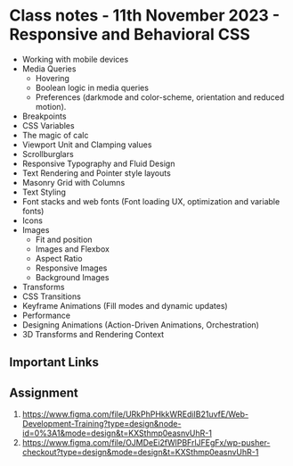 # Class notes - 11th November 2023 - Responsive and Behavioral CSS

- Working with mobile devices
- Media Queries
  - Hovering
  - Boolean logic in media queries
  - Preferences (darkmode and color-scheme, orientation and reduced motion).
- Breakpoints
- CSS Variables
- The magic of calc
- Viewport Unit and Clamping values
- Scrollburglars
- Responsive Typography and Fluid Design
- Text Rendering and Pointer style layouts
- Masonry Grid with Columns
- Text Styling
- Font stacks and web fonts (Font loading UX, optimization and variable fonts)
- Icons
- Images
  - Fit and position
  - Images and Flexbox
  - Aspect Ratio
  - Responsive Images
  - Background Images
- Transforms
- CSS Transitions
- Keyframe Animations (Fill modes and dynamic updates)
- Performance
- Designing Animations (Action-Driven Animations, Orchestration)
- 3D Transforms and Rendering Context

## Important Links

## Assignment

1. <https://www.figma.com/file/URkPhPHkkWREdiIB21uvfE/Web-Development-Training?type=design&node-id=0%3A1&mode=design&t=KXSthmp0easnvUhR-1>
2. <https://www.figma.com/file/OJMDeEi2fWlPBFrlJFEgFx/wp-pusher-checkout?type=design&mode=design&t=KXSthmp0easnvUhR-1>
